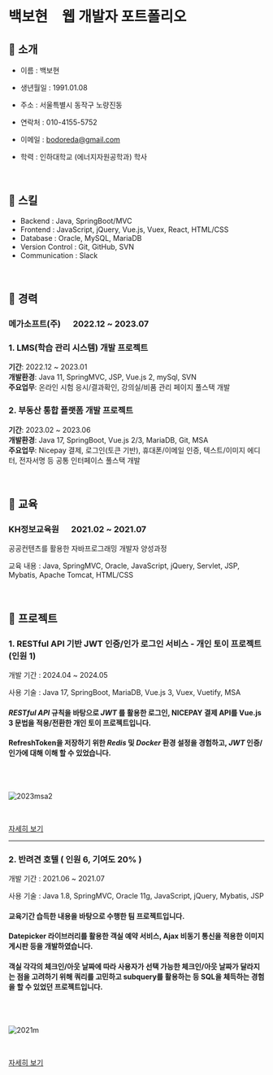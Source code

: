 # 백보현 웹 개발자 포트폴리오

## 📌 소개
- 이름 : 백보현
- 생년월일 : 1991.01.08  
- 주소 : 서울특별시 동작구 노량진동
- 연락처 : 010-4155-5752
- 이메일 : bodoreda@gmail.com
- 학력 : 인하대학교 (에너지자원공학과) 학사

  <br>

## 📌 스킬
- Backend : Java, SpringBoot/MVC
- Frontend : JavaScript, jQuery, Vue.js, Vuex, React, HTML/CSS
- Database : Oracle, MySQL, MariaDB
- Version Control : Git, GitHub, SVN
- Communication : Slack

<br>

## 📌 경력
### 메가소프트(주)   2022.12 ~ 2023.07  


### 1. LMS(학습 관리 시스템) 개발 프로젝트

**기간**: 2022.12 ~ 2023.01  
**개발환경**: Java 11, SpringMVC, JSP, Vue.js 2, mySql, SVN  
**주요업무**: 온라인 시험 응시/결과확인, 강의실/비품 관리 페이지 풀스택 개발


### 2. 부동산 통합 플랫폼 개발 프로젝트

**기간**: 2023.02 ~ 2023.06  
**개발환경**: Java 17, SpringBoot, Vue.js 2/3, MariaDB, Git, MSA  
**주요업무**: Nicepay 결제, 로그인(토큰 기반), 휴대폰/이메일 인증, 텍스트/이미지 에디터, 전자서명 등 공통 인터페이스 풀스택 개발

<br>

## 📌 교육
### KH정보교육원   2021.02 ~ 2021.07
공공컨텐츠를 활용한 자바프로그래밍 개발자 양성과정

교육 내용 : Java, SpringMVC, Oracle, JavaScript, jQuery, Servlet, JSP, Mybatis, Apache Tomcat, HTML/CSS

<br>

## 📌 프로젝트
### 1. RESTful API 기반 JWT 인증/인가 로그인 서비스 - 개인 토이 프로젝트(인원 1)

개발 기간 : 2024.04 ~ 2024.05

사용 기술 : Java 17, SpringBoot, MariaDB, Vue.js 3, Vuex, Vuetify, MSA

#### _RESTful API_ 규칙을 바탕으로 _JWT_ 를 활용한 로그인, NICEPAY 결제 API를 Vue.js 3 문법을 적용/전환한 개인 토이 프로젝트입니다.

#### RefreshToken을 저장하기 위한 _Redis_ 및 _Docker_ 환경 설정을 경험하고, _JWT_ 인증/인가에 대해 이해 할 수 있었습니다.
<br>
<br>

![2023msa2](https://github.com/bodoreda/portfolio/assets/78584015/697b2257-a28f-4856-924a-fb8129894d31)

<br>

[자세히 보기](https://github.com/bodoreda/2023Member)

---

### 2. 반려견 호텔 ( 인원 6, 기여도 20% )
개발 기간 : 2021.06 ~ 2021.07

사용 기술 : Java 1.8, SpringMVC, Oracle 11g, JavaScript, jQuery, Mybatis, JSP

#### 교육기간 습득한 내용을 바탕으로 수행한 팀 프로젝트입니다. 

#### Datepicker 라이브러리를 활용한 객실 예약 서비스, Ajax 비동기 통신을 적용한 이미지 게시판 등을 개발하였습니다.

#### 객실 각각의 체크인/아웃 날짜에 따라 사용자가 선택 가능한 체크인/아웃 날짜가 달라지는 점을 고려하기 위해 쿼리를 고민하고 subquery를 활용하는 등 SQL을 체득하는 경험을 할 수 있었던 프로젝트입니다.
<br>
<br>

![2021m](https://github.com/bodoreda/portfolio/assets/78584015/7046782f-48a8-43a6-a571-8ffb463414e2)

<br>

[자세히 보기](https://github.com/bodoreda/2021muyahotel)
